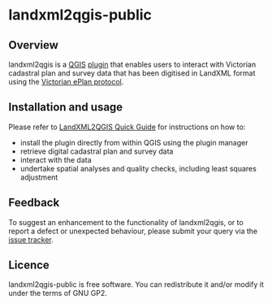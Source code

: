 # landxml2qgis-public

## Overview
landxml2qgis is a [QGIS](http://www.qgis.org/) [plugin](https://plugins.qgis.org/plugins/landxml2qgis/) that enables users to interact with Victorian cadastral plan and survey data that has been digitised in LandXML format using the [Victorian ePlan protocol](https://www.spear.land.vic.gov.au/spear/pages/eplan/software-vendors/about-the-eplan-protocol.shtml).

## Installation and usage
Please refer to [LandXML2QGIS Quick Guide](https://github.com/jameslevershadelwp/landxml2qgis-public/blob/master/LandXML2QGIS%20Quick%20Guide.pdf) for instructions on how to:
- install the plugin directly from within QGIS using the plugin manager
- retrieve digital cadastral plan and survey data
- interact with the data
- undertake spatial analyses and quality checks, including least squares adjustment

## Feedback
To suggest an enhancement to the functionality of landxml2qgis, or to report a defect or unexpected behaviour, please submit your query via the [issue tracker](https://github.com/jameslevershadelwp/landxml2qgis-public/issues).

## Licence
landxml2qgis-public is free software. You can redistribute it and/or modify it under the terms of GNU GP2.
